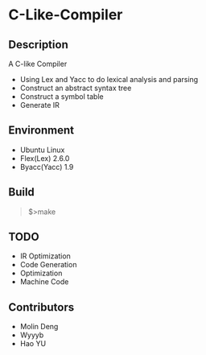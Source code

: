 # C-Like-Compiler

## Description
A C-like Compiler
* Using Lex and Yacc to do lexical analysis and parsing
* Construct an abstract syntax tree
* Construct a symbol table
* Generate IR
## Environment
* Ubuntu Linux
* Flex(Lex) 2.6.0
* Byacc(Yacc) 1.9

## Build
>$>make

## TODO
* IR Optimization
* Code Generation
* Optimization
* Machine Code

## Contributors
* Molin Deng
* Wyyyb
* Hao YU